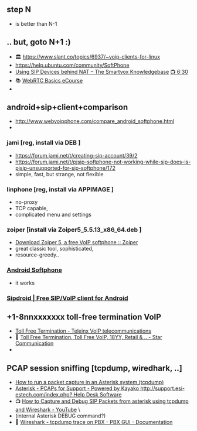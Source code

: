 ## step N
- is better than N-1 

## .. but, goto N+1 :) 
- 🏛️ https://www.slant.co/topics/6937/~voip-clients-for-linux
- https://help.ubuntu.com/community/SoftPhone 
- [Using SIP Devices behind NAT – The Smartvox Knowledgebase](https://kb.smartvox.co.uk/voip-sip/sip-devices-nat/)  [ 📺 6:30 ](https://www.youtube.com/watch?v=4dLJmZOcWFc)  
- 📚 [WebRTC Basics eCourse](https://webrtc.ventures/webrtc-basics-course/) 
- 

## android+sip+client+comparison 
- http://www.webvoipphone.com/compare_android_softphone.html
- 

### jami [reg, install via DEB ] 
- https://forum.jami.net/t/creating-sip-account/39/2
- https://forum.jami.net/t/pjsip-softphone-not-working-while-sip-does-is-pjsip-unsupported-for-sip-softphone/172 
- simple, fast, but strange, not flexible 

### linphone [reg, install via APPIMAGE ] 
- no-proxy 
- TCP capable, 
- complicated menu and settings 

### zoiper [install via Zoiper5_5.5.13_x86_64.deb ] 
- [Download Zoiper 5, a free VoIP softphone :: Zoiper](https://www.zoiper.com/en/voip-softphone/download/current) 
- great classic tool, sophisticated, 
- resource-greedy.. 

### [Android Softphone](https://www.mizu-voip.com/Software/Softphones/AndroidSoftphone.aspx)
- it works 

### [Sipdroid | Free SIP/VoIP client for Android](http://sipdroid.org/)

## +1-8nnxxxxxxx toll-free termination VoIP 
- [Toll Free Termination - Teleinx VoIP telecommunications](http://www.teleinx.com/toll-free-termination) 
- 💙 [Toll Free Termination, Toll Free VoIP, 18YY, Retail & .. - Star Communication](https://starcompartners.com/termination#tollfree) 
- 

## PCAP session sniffing [tcpdump, wiredhark, ..]
- [How to run a packet capture in an Asterisk system (tcpdump)](https://support.digium.com/s/article/How-to-run-a-packet-capture-in-an-Asterisk-system-tcpdump) 
- [Asterisk - PCAPs for Support - Powered by Kayako http://support.esi-estech.com/index.php? Help Desk Software](http://support.esi-estech.com/index.php?/Knowledgebase/Article/View/51/3/asterisk---pcaps-for-support) 
- 📺 [How to Capture and Debug SIP Packets from asterisk using tcpdump and Wireshark - YouTube](https://www.youtube.com/watch?v=OFpQLyQxt84) \
- (internal Asterisk DEBUG command?) 
- 🧲 [Wireshark - tcpdump trace on PBX - PBX GUI - Documentation](https://wiki.freepbx.org/display/FPG/Wireshark+-+tcpdump+trace+on+PBX) 

